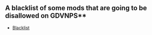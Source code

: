 ## A blacklist of some mods that are going to be disallowed on GDVNPS**
- [Blacklist](https://github.com/thxhtrxn/GDVNPS-Mods-Blacklist?tab=readme-ov-file#blacklist)